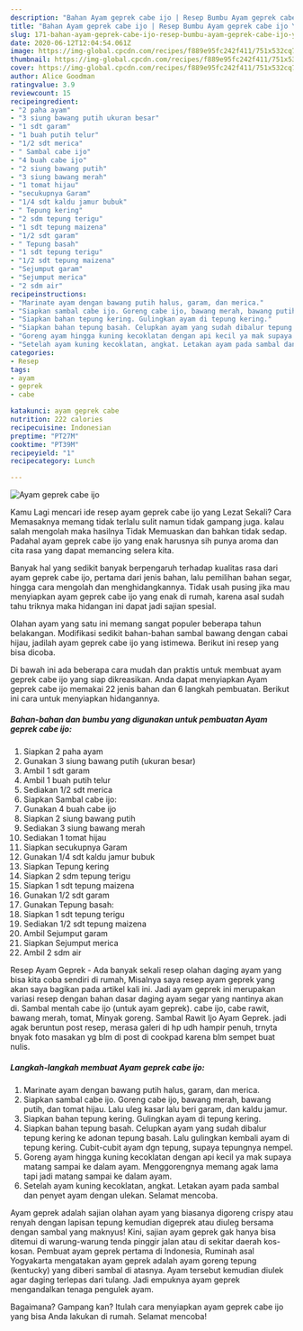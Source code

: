 ```yaml
---
description: "Bahan Ayam geprek cabe ijo | Resep Bumbu Ayam geprek cabe ijo Yang Mudah Dan Praktis"
title: "Bahan Ayam geprek cabe ijo | Resep Bumbu Ayam geprek cabe ijo Yang Mudah Dan Praktis"
slug: 171-bahan-ayam-geprek-cabe-ijo-resep-bumbu-ayam-geprek-cabe-ijo-yang-mudah-dan-praktis
date: 2020-06-12T12:04:54.061Z
image: https://img-global.cpcdn.com/recipes/f889e95fc242f411/751x532cq70/ayam-geprek-cabe-ijo-foto-resep-utama.jpg
thumbnail: https://img-global.cpcdn.com/recipes/f889e95fc242f411/751x532cq70/ayam-geprek-cabe-ijo-foto-resep-utama.jpg
cover: https://img-global.cpcdn.com/recipes/f889e95fc242f411/751x532cq70/ayam-geprek-cabe-ijo-foto-resep-utama.jpg
author: Alice Goodman
ratingvalue: 3.9
reviewcount: 15
recipeingredient:
- "2 paha ayam"
- "3 siung bawang putih ukuran besar"
- "1 sdt garam"
- "1 buah putih telur"
- "1/2 sdt merica"
- " Sambal cabe ijo"
- "4 buah cabe ijo"
- "2 siung bawang putih"
- "3 siung bawang merah"
- "1 tomat hijau"
- "secukupnya Garam"
- "1/4 sdt kaldu jamur bubuk"
- " Tepung kering"
- "2 sdm tepung terigu"
- "1 sdt tepung maizena"
- "1/2 sdt garam"
- " Tepung basah"
- "1 sdt tepung terigu"
- "1/2 sdt tepung maizena"
- "Sejumput garam"
- "Sejumput merica"
- "2 sdm air"
recipeinstructions:
- "Marinate ayam dengan bawang putih halus, garam, dan merica."
- "Siapkan sambal cabe ijo. Goreng cabe ijo, bawang merah, bawang putih, dan tomat hijau. Lalu uleg kasar lalu beri garam, dan kaldu jamur."
- "Siapkan bahan tepung kering. Gulingkan ayam di tepung kering."
- "Siapkan bahan tepung basah. Celupkan ayam yang sudah dibalur tepung kering ke adonan tepung basah. Lalu gulingkan kembali ayam di tepung kering. Cubit-cubit ayam dgn tepung, supaya tepungnya nempel."
- "Goreng ayam hingga kuning kecoklatan dengan api kecil ya mak supaya matang sampai ke dalam ayam. Menggorengnya memang agak lama tapi jadi matang sampai ke dalam ayam."
- "Setelah ayam kuning kecoklatan, angkat. Letakan ayam pada sambal dan penyet ayam dengan ulekan. Selamat mencoba."
categories:
- Resep
tags:
- ayam
- geprek
- cabe

katakunci: ayam geprek cabe 
nutrition: 222 calories
recipecuisine: Indonesian
preptime: "PT27M"
cooktime: "PT39M"
recipeyield: "1"
recipecategory: Lunch

---
```



![Ayam geprek cabe ijo](https://img-global.cpcdn.com/recipes/f889e95fc242f411/751x532cq70/ayam-geprek-cabe-ijo-foto-resep-utama.jpg)

Kamu Lagi mencari ide resep ayam geprek cabe ijo yang Lezat Sekali? Cara Memasaknya memang tidak terlalu sulit namun tidak gampang juga. kalau salah mengolah maka hasilnya Tidak Memuaskan dan bahkan tidak sedap. Padahal ayam geprek cabe ijo yang enak harusnya sih punya aroma dan cita rasa yang dapat memancing selera kita.

Banyak hal yang sedikit banyak berpengaruh terhadap kualitas rasa dari ayam geprek cabe ijo, pertama dari jenis bahan, lalu pemilihan bahan segar, hingga cara mengolah dan menghidangkannya. Tidak usah pusing jika mau menyiapkan ayam geprek cabe ijo yang enak di rumah, karena asal sudah tahu triknya maka hidangan ini dapat jadi sajian spesial.

Olahan ayam yang satu ini memang sangat populer beberapa tahun belakangan. Modifikasi sedikit bahan-bahan sambal bawang dengan cabai hijau, jadilah ayam geprek cabe ijo yang istimewa. Berikut ini resep yang bisa dicoba.


Di bawah ini ada beberapa cara mudah dan praktis untuk membuat ayam geprek cabe ijo yang siap dikreasikan. Anda dapat menyiapkan Ayam geprek cabe ijo memakai 22 jenis bahan dan 6 langkah pembuatan. Berikut ini cara untuk menyiapkan hidangannya.

<!--inarticleads1-->

##### Bahan-bahan dan bumbu yang digunakan untuk pembuatan Ayam geprek cabe ijo:

1. Siapkan 2 paha ayam
1. Gunakan 3 siung bawang putih (ukuran besar)
1. Ambil 1 sdt garam
1. Ambil 1 buah putih telur
1. Sediakan 1/2 sdt merica
1. Siapkan  Sambal cabe ijo:
1. Gunakan 4 buah cabe ijo
1. Siapkan 2 siung bawang putih
1. Sediakan 3 siung bawang merah
1. Sediakan 1 tomat hijau
1. Siapkan secukupnya Garam
1. Gunakan 1/4 sdt kaldu jamur bubuk
1. Siapkan  Tepung kering
1. Siapkan 2 sdm tepung terigu
1. Siapkan 1 sdt tepung maizena
1. Gunakan 1/2 sdt garam
1. Gunakan  Tepung basah:
1. Siapkan 1 sdt tepung terigu
1. Sediakan 1/2 sdt tepung maizena
1. Ambil Sejumput garam
1. Siapkan Sejumput merica
1. Ambil 2 sdm air


Resep Ayam Geprek - Ada banyak sekali resep olahan daging ayam yang bisa kita coba sendiri di rumah, Misalnya saya resep ayam geprek yang akan saya bagikan pada artikel kali ini. Jadi ayam geprek ini merupakan variasi resep dengan bahan dasar daging ayam segar yang nantinya akan di. Sambal mentah cabe ijo (untuk ayam geprek). cabe ijo, cabe rawit, bawang merah, tomat, Minyak goreng. Sambal Rawit Ijo Ayam Geprek. jadi agak beruntun post resep, merasa galeri di hp udh hampir penuh, trnyta bnyak foto masakan yg blm di post di cookpad karena blm sempet buat nulis. 

<!--inarticleads2-->

##### Langkah-langkah membuat Ayam geprek cabe ijo:

1. Marinate ayam dengan bawang putih halus, garam, dan merica.
1. Siapkan sambal cabe ijo. Goreng cabe ijo, bawang merah, bawang putih, dan tomat hijau. Lalu uleg kasar lalu beri garam, dan kaldu jamur.
1. Siapkan bahan tepung kering. Gulingkan ayam di tepung kering.
1. Siapkan bahan tepung basah. Celupkan ayam yang sudah dibalur tepung kering ke adonan tepung basah. Lalu gulingkan kembali ayam di tepung kering. Cubit-cubit ayam dgn tepung, supaya tepungnya nempel.
1. Goreng ayam hingga kuning kecoklatan dengan api kecil ya mak supaya matang sampai ke dalam ayam. Menggorengnya memang agak lama tapi jadi matang sampai ke dalam ayam.
1. Setelah ayam kuning kecoklatan, angkat. Letakan ayam pada sambal dan penyet ayam dengan ulekan. Selamat mencoba.


Ayam geprek adalah sajian olahan ayam yang biasanya digoreng crispy atau renyah dengan lapisan tepung kemudian digeprek atau diuleg bersama dengan sambal yang maknyus! Kini, sajian ayam geprek gak hanya bisa ditemui di warung-warung tenda pinggir jalan atau di sekitar daerah kos-kosan. Pembuat ayam geprek pertama di Indonesia, Ruminah asal Yogyakarta mengatakan ayam geprek adalah ayam goreng tepung (kentucky) yang diberi sambal di atasnya. Ayam tersebut kemudian diulek agar daging terlepas dari tulang. Jadi empuknya ayam geprek mengandalkan tenaga pengulek ayam. 

Bagaimana? Gampang kan? Itulah cara menyiapkan ayam geprek cabe ijo yang bisa Anda lakukan di rumah. Selamat mencoba!
